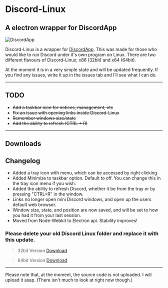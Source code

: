 # Discord-Linux
## A electron wrapper for DiscordApp

![DiscordApp](https://discordapp.com/assets/df21d1b0c082d8a3cce1c43b290614f9.png)

Discord-Linux is a wrapper for [DiscordApp](http://discordapp.com/). This was made for those who would like to run Discord under it's own program on Linux. There are two different flavours of Discord-Linux; x86 (32bit) and x64 (64bit).

At the moment it is in a very simple state and will be updated frequently. If you find any issues, write it up in the issues tab and I'll see what I can do. 

---

## TODO

- ~~Add a taskbar icon for notices, management, etc~~
- ~~Fix an issue with opening links inside Discord-Linux~~
- ~~Remember windows size/state~~
- ~~Add the ability to refresh (CTRL + R)~~

---

## Downloads

## Changelog
- Added a tray icon with menu, which can be accessed by right clicking.
- Added Minimize to taskbar option. Default to off. You can change this in the tray icon menu if you wish.
- Added the ability to refresh Discord, whether it be from the tray or by pressing "CTRL+R" in the window.
- Links no longer open mini Discord windows, and open up the users default web browser.
- Window size, state, and position are now saved, and will be set to how you had it from your last session.
- Moved from Node-Webkit to Electron api. Stability improves!

### Please delete your old Discord Linux folder and replace it with this update.

> 32bit Version
[Download](https://github.com/XNBlank/discord-linux/releases/download/x86-0.1.0/discord-linux-x32.tar.gz "Download the 32bit version") 

> 64bit Version
[Download](https://github.com/XNBlank/discord-linux/releases/download/x64-0.1.0/discord-linux-x64.tar.gz "Download the 64bit version") 

---

Please note that, at the moment, the source code is not uploaded. I will upload it asap. (There isn't much to look at right now though.)

